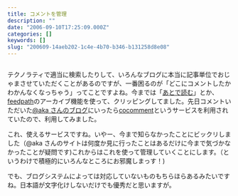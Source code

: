 ```yaml
---
title: コメントを管理
description: ""
date: "2006-09-10T17:25:09.000Z"
categories: []
keywords: []
slug: "200609-14aeb202-1c4e-4b70-b346-b131258d8e08"
---
```


![]()

テクノラティで適当に検索したりして、いろんなブログに本当に記事単位でおじゃまさせていただくことがあるのですが、一番困るのが「どこにコメントしたかわかんなくなっちゃう」ってことですよね。今までは「[あとで読む](http://atode.cc/)」とか、[feedpath](http://feedpath.jp/)のアーカイブ機能を使って、クリッピングしてました。先日コメントいただいた[@aka さんのブログ](http://at-aka.blogspot.com/)にいったら[cocomment](http://www.cocomment.com/)というサービスを利用されていたので、利用してみました。

これ、使えるサービスですね。いやー、今まで知らなかったことにビックリしました（@aka さんのサイトは何度か見に行ったことはあるだけに今まで気づかなかったことが疑問です)これからはこれを使って管理していくことにします。（というわけで積極的にいろんなところにお邪魔しまっす！)

でも、ブログシステムによっては対応していないものもちらほらあるみたいですね。日本語が文字化けしないだけでも優秀だと思いますが。
